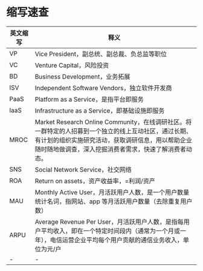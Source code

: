 # 缩写速查

| 英文缩写 | 释义                                                                                                                                                                                                               |
| -------- | ------------------------------------------------------------------------------------------------------------------------------------------------------------------------------------------------------------------ |
| VP       | Vice President，副总统、副总裁、负总监等职位                                                                                                                                                                       |
| VC       | Venture Capital，风险投资                                                                                                                                                                                          |
| BD       | Business Development，业务拓展                                                                                                                                                                                     |
| ISV      | Independent Software Vendors，独立软件开发商                                                                                                                                                                       |
| PaaS     | Platform as a Service，是指平台即服务                                                                                                                                                                              |
| IaaS     | Infrastructure as a Service，即基础设施即服务                                                                                                                                                                      |
| MROC     | Market Research Online Community，在线调研社区。将一群特定的人招募到一个独立的线上互动社区，通过长期、有计划的组织实施研究活动，获取调研信息，用以帮助企业随时随地做调查，深入挖掘消费者需求，快速了解消费者动态。 |
| SNS      | Social Network Service，社交网络                                                                                                                                                                                   |
| ROA      | Return on assets，资产收益率，=利润/资产                                                                                                                                                                           |
| MAU      | Monthly Active User，月活跃用户人数，是一个用户数量统计名词，指网站、app 等月活跃用户数量（去除重复用户数）                                                                                                        |
| ARPU     | Average Revenue Per User，月活跃用户人数，是指每用户平均收入，即在一个特定时间段内（通常为一个月或一年），电信运营企业平均每个用户贡献的通信业务收入，单位为元/户 ‌                                                |
| -        | -                                                                                                                                                                                                                  |
